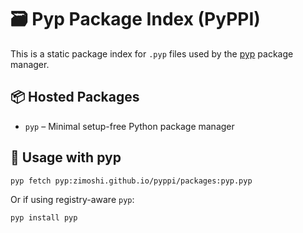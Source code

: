 # 🗃️ Pyp Package Index (PyPPI)

This is a static package index for `.pyp` files used by the [pyp](https://github.com/zimoshi/pyp) package manager.

## 📦 Hosted Packages

- `pyp` – Minimal setup-free Python package manager

## 🔧 Usage with pyp

```bash
pyp fetch pyp:zimoshi.github.io/pyppi/packages:pyp.pyp
````

Or if using registry-aware `pyp`:

```bash
pyp install pyp
```
